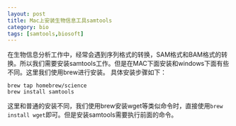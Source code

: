 ```yaml
---
layout: post
title: Mac上安装生物信息工具samtools
category: bio
tags: [samtools,biosoft]
---
```


在生物信息分析工作中，经常会遇到序列格式的转换，SAM格式和BAM格式的转换。所以我们需要安装samtools工作。但是在MAC下面安装和windows下面有些不同。这里我们使用brew进行安装。
具体安装步骤如下：

```
brew tap homebrew/science
brew install samtools
```

这里和普通的安装不同，我们使用brew安装wget等类似命令时，直接使用`brew install wget`即可。但是安装samtools需要执行前面的命令。

